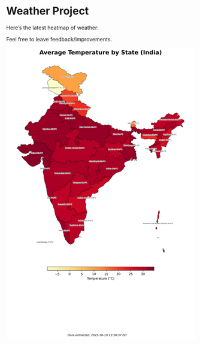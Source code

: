 # Weather Project

Here’s the latest heatmap of weather:

Feel free to leave feedback/improvements.

![India Heatmap](docs/assets/india_heatmap.png?v=F49148)
